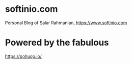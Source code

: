 # softinio.com
Personal Blog of Salar Rahmanian, https://www.softinio.com

# Powered by the fabulous

https://gohugo.io/
